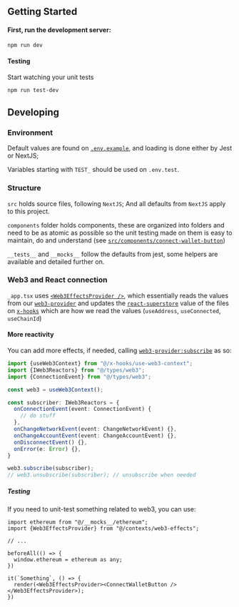 ## Getting Started

#### First, run the development server:

```bash
npm run dev
```

#### Testing
Start watching your unit tests
```bash
npm run test-dev
```

## Developing

### Environment
Default values are found on [`.env.example`](.env.example), and loading is done either by Jest or NextJS;

Variables starting with `TEST_` should be used on `.env.test`.

### Structure
`src` holds source files, following `NextJS`; And all defaults from `NextJS` apply to this project.

`components` folder holds components, these are organized into folders and need to be as atomic as possible so the unit
testing made on them is easy to maintain, do and understand (see [`src/components/connect-wallet-button`](src/components/connect-wallet-button))

`__tests__` and `__mocks__` follow the defaults from jest, some helpers are available and detailed further on.

### Web3 and React connection
`_app.tsx` uses [`<Web3EffectsProvider />`](src/contexts/web3-effects.tsx), which essentially reads the values from our [`web3-provider`](src/providers/web3.ts)
and updates the [`react-superstore`](https://www.npmjs.com/package/react-superstore) value of the files on [`x-hooks`](src/x-hooks) which are how we read the values 
(`useAddress`, `useConnected`, `useChainId`)

#### More reactivity
You can add more effects, if needed, calling [`web3-provider:subscribe`](src/providers/web3.ts#L93) as so:

```ts
import {useWeb3Context} from "@/x-hooks/use-web3-context";
import {IWeb3Reactors} from "@/types/web3";
import {ConnectionEvent} from "@/types/web3";

const web3 = useWeb3Context();

const subscriber: IWeb3Reactors = {
  onConnectionEvent(event: ConnectionEvent) {
    // do stuff
  },
  onChangeNetworkEvent(event: ChangeNetworkEvent) {},
  onChangeAccountEvent(event: ChangeAccountEvent) {},
  onDisconnectEvent() {},
  onError(e: Error) {},
}

web3.subscribe(subscriber);
// web3.unsubscribe(subscriber); // unsubscribe when needed
```

##### Testing
If you need to unit-test something related to web3, you can use:
```tsx
import ethereum from "@/__mocks__/ethereum";
import {Web3EffectsProvider} from "@/contexts/web3-effects";

// ...

beforeAll(() => {
  window.ethereum = ethereum as any;
})

it(`Something`, () => {
  render(<Web3EffectsProvider><ConnectWalletButton /></Web3EffectsProvider>);
})
```